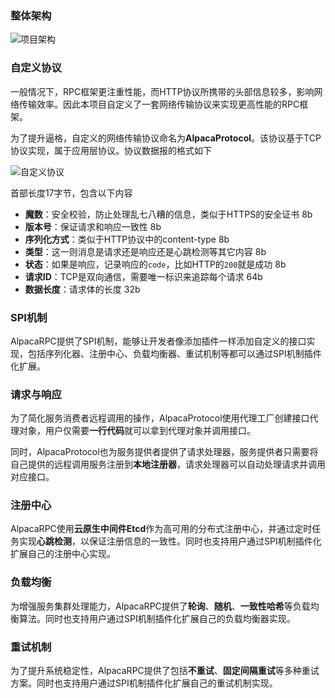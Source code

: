 ### 整体架构

![项目架构](https://github.com/yangtuolaoshi/alpaca-rpc/assets/165141531/8c010d46-26a7-4031-8c22-f882b96298b6)

### 自定义协议

一般情况下，RPC框架更注重性能，而HTTP协议所携带的头部信息较多，影响网络传输效率。因此本项目自定义了一套网络传输协议来实现更高性能的RPC框架。

为了提升逼格，自定义的网络传输协议命名为**AlpacaProtocol**。该协议基于TCP协议实现，属于应用层协议。协议数据报的格式如下

![自定义协议](https://github.com/yangtuolaoshi/alpaca-rpc/assets/165141531/a49dbeba-743c-4030-8e97-8a40e8bab22e)

首部长度17字节，包含以下内容

* **魔数**：安全校验，防止处理乱七八糟的信息，类似于HTTPS的安全证书 8b
* **版本号**：保证请求和响应一致性 8b
* **序列化方式**：类似于HTTP协议中的content-type 8b
* **类型**：这一则消息是请求还是响应还是心跳检测等其它内容 8b
* **状态**：如果是响应，记录响应的`code`，比如HTTP的`200`就是成功 8b
* **请求ID**：TCP是双向通信，需要唯一标识来追踪每个请求 64b
* **数据长度**：请求体的长度 32b

### SPI机制

AlpacaRPC提供了SPI机制，能够让开发者像添加插件一样添加自定义的接口实现，包括序列化器、注册中心、负载均衡器、重试机制等都可以通过SPI机制插件化扩展。

### 请求与响应

为了简化服务消费者远程调用的操作，AlpacaProtocol使用代理工厂创建接口代理对象，用户仅需要**一行代码**就可以拿到代理对象并调用接口。

同时，AlpacaProtocol也为服务提供者提供了请求处理器，服务提供者只需要将自己提供的远程调用服务注册到**本地注册器**，请求处理器可以自动处理请求并调用对应接口。

### 注册中心

AlpacaRPC使用**云原生中间件Etcd**作为高可用的分布式注册中心，并通过定时任务实现**心跳检测**，以保证注册信息的一致性。同时也支持用户通过SPI机制插件化扩展自己的注册中心实现。

### 负载均衡

为增强服务集群处理能力，AlpacaRPC提供了**轮询**、**随机**、**一致性哈希**等负载均衡算法。同时也支持用户通过SPI机制插件化扩展自己的负载均衡器实现。

### 重试机制

为了提升系统稳定性，AlpacaRPC提供了包括**不重试**、**固定间隔重试**等多种重试方案。同时也支持用户通过SPI机制插件化扩展自己的重试机制实现。

